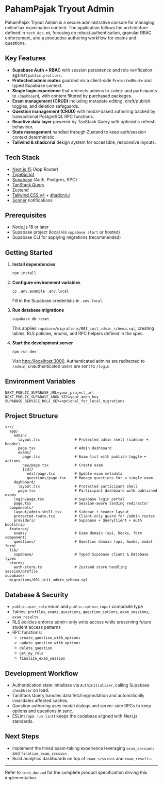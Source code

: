 # PahamPajak Tryout Admin

PahamPajak Tryout Admin is a secure administrative console for managing online tax examination content. The application follows the architecture defined in `tech_doc.md`, focusing on robust authentication, granular RBAC enforcement, and a productive authoring workflow for exams and questions.

## Key Features

- **Supabase Auth + RBAC** with session persistence and role verification against `public.profiles`.
- **Protected admin routes** guarded via a client-side `ProtectedRoute` and typed Supabase context.
- **Single login experience** that redirects admins to `/admin` and participants to `/dashboard`, with content filtered by purchased packages.
- **Exam management (CRUD)** including metadata editing, draft/publish toggles, and deletion safeguards.
- **Question management (CRUD)** with modal-based authoring backed by transactional PostgreSQL RPC functions.
- **Reactive data layer** powered by TanStack Query with optimistic refresh behaviour.
- **State management** handled through Zustand to keep auth/session context deterministic.
- **Tailwind & shadcn/ui** design system for accessible, responsive layouts.

## Tech Stack

- [Next.js 15](https://nextjs.org/) (App Router)
- [TypeScript](https://www.typescriptlang.org/)
- [Supabase](https://supabase.com/) (Auth, Postgres, RPC)
- [TanStack Query](https://tanstack.com/query/latest)
- [Zustand](https://docs.pmnd.rs/zustand/getting-started/introduction)
- [Tailwind CSS v4](https://tailwindcss.com/) + [shadcn/ui](https://ui.shadcn.com/)
- [Sonner](https://sonner.emilkowal.ski/) notifications

## Prerequisites

- Node.js 18 or later
- Supabase project (local via `supabase start` or hosted)
- Supabase CLI for applying migrations (recommended)

## Getting Started

1. **Install dependencies**
   ```bash
   npm install
   ```

2. **Configure environment variables**
   ```bash
   cp .env.example .env.local
   ```
   Fill in the Supabase credentials in `.env.local`.

3. **Run database migrations**
   ```bash
   supabase db reset
   ```
   This applies `supabase/migrations/001_init_admin_schema.sql`, creating tables, RLS policies, enums, and RPC helpers defined in the spec.

4. **Start the development server**
   ```bash
   npm run dev
   ```
   Visit [http://localhost:3000](http://localhost:3000). Authenticated admins are redirected to `/admin`; unauthenticated users are sent to `/login`.

## Environment Variables

```
NEXT_PUBLIC_SUPABASE_URL=your_project_url
NEXT_PUBLIC_SUPABASE_ANON_KEY=your_anon_key
SUPABASE_SERVICE_ROLE_KEY=optional_for_local_migrations
```

## Project Structure

```
src/
  app/
    admin/
      layout.tsx                # Protected admin shell (sidebar + header)
      page.tsx                  # Admin dashboard
      exams/
        page.tsx                # Exam list with publish toggle + actions
        new/page.tsx            # Create exam
        [id]/
          edit/page.tsx         # Update exam metadata
          questions/page.tsx    # Manage questions for a single exam
    dashboard/
      layout.tsx                # Protected participant shell
      page.tsx                  # Participant dashboard with published exams
    login/page.tsx              # Supabase login portal
    page.tsx                    # Session-aware landing redirector
  components/
    layout/admin-shell.tsx      # Sidebar + header layout
    protected-route.tsx         # Client-only guard for /admin routes
    providers/                  # Supabase + QueryClient + auth bootstrap
  features/
    exams/                      # Exam domain (api, hooks, form component)
    questions/                  # Question domain (api, hooks, modal form)
  lib/
    supabase/                   # Typed Supabase client & Database types
  stores/
    auth-store.ts               # Zustand store handling session/profile
supabase/
  migrations/001_init_admin_schema.sql
```

## Database & Security

- `public.user_role` enum and `public.option_input` composite type
- Tables: `profiles`, `exams`, `questions`, `question_options`, `exam_sessions`, `exam_results`
- RLS policies enforce admin-only write access while preserving future student access patterns
- RPC functions:
  - `create_question_with_options`
  - `update_question_with_options`
  - `delete_question`
  - `get_my_role`
  - `finalize_exam_session`

## Development Workflow

- Authentication state initializes via `AuthInitializer`, calling Supabase `checkUser` on load.
- TanStack Query handles data fetching/mutation and automatically invalidates affected caches.
- Question authoring uses modal dialogs and server-side RPCs to keep options and questions in sync.
- ESLint (`npm run lint`) keeps the codebase aligned with Next.js standards.

## Next Steps

- Implement the timed exam-taking experience leveraging `exam_sessions` and `finalize_exam_session`.
- Build analytics dashboards on top of `exam_sessions` and `exam_results`.

---

Refer to `tech_doc.md` for the complete product specification driving this implementation.
